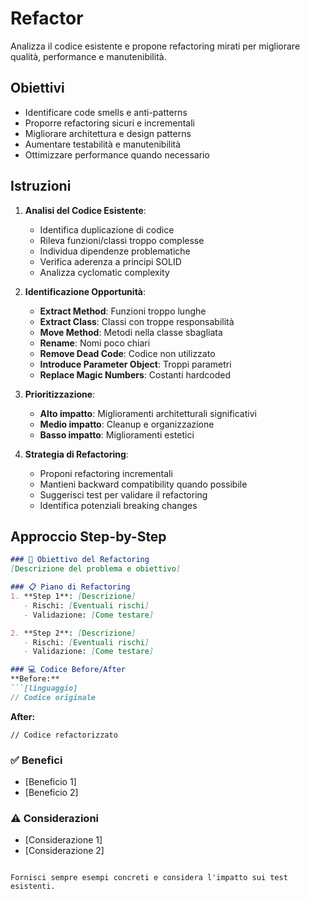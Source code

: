 # Refactor

Analizza il codice esistente e propone refactoring mirati per migliorare qualità, performance e manutenibilità.

## Obiettivi

- Identificare code smells e anti-patterns
- Proporre refactoring sicuri e incrementali
- Migliorare architettura e design patterns
- Aumentare testabilità e manutenibilità
- Ottimizzare performance quando necessario

## Istruzioni

1. **Analisi del Codice Esistente**:
   - Identifica duplicazione di codice
   - Rileva funzioni/classi troppo complesse
   - Individua dipendenze problematiche
   - Verifica aderenza a principi SOLID
   - Analizza cyclomatic complexity

2. **Identificazione Opportunità**:
   - **Extract Method**: Funzioni troppo lunghe
   - **Extract Class**: Classi con troppe responsabilità  
   - **Move Method**: Metodi nella classe sbagliata
   - **Rename**: Nomi poco chiari
   - **Remove Dead Code**: Codice non utilizzato
   - **Introduce Parameter Object**: Troppi parametri
   - **Replace Magic Numbers**: Costanti hardcoded

3. **Prioritizzazione**:
   - **Alto impatto**: Miglioramenti architetturali significativi
   - **Medio impatto**: Cleanup e organizzazione
   - **Basso impatto**: Miglioramenti estetici

4. **Strategia di Refactoring**:
   - Proponi refactoring incrementali
   - Mantieni backward compatibility quando possibile
   - Suggerisci test per validare il refactoring
   - Identifica potenziali breaking changes

## Approccio Step-by-Step

```markdown
### 🎯 Obiettivo del Refactoring
[Descrizione del problema e obiettivo]

### 📋 Piano di Refactoring
1. **Step 1**: [Descrizione]
   - Rischi: [Eventuali rischi]
   - Validazione: [Come testare]

2. **Step 2**: [Descrizione]
   - Rischi: [Eventuali rischi]
   - Validazione: [Come testare]

### 💻 Codice Before/After
**Before:**
```[linguaggio]
// Codice originale
```

**After:**
```[linguaggio]
// Codice refactorizzato
```

### ✅ Benefici
- [Beneficio 1]
- [Beneficio 2]

### ⚠️ Considerazioni
- [Considerazione 1]
- [Considerazione 2]
```

Fornisci sempre esempi concreti e considera l'impatto sui test esistenti.